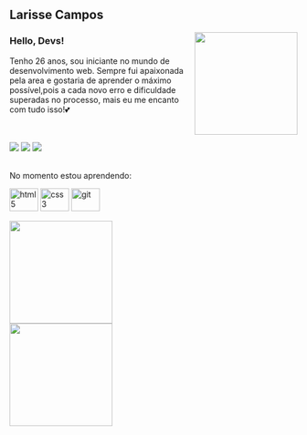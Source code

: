 ## Larisse Campos

 <div style="display: inline_block">
  <img align="right" alt="" height="180em" src="https://share-cdn.picrew.me/shareImg/org/202204/112842_TjFZt2e7.png" />
  </div>




### Hello, Devs!

Tenho 26 anos, sou iniciante no mundo de desenvolvimento web. Sempre fui apaixonada pela area e gostaria de aprender o máximo possível,pois a cada novo erro e dificuldade superadas no processo, mais eu me encanto com tudo isso!💕
 
 <br>
 <br>
<div style="display: flex">
<span>
  <a href="https://instagram.com/larisse_ca" target="_blank"><img src="https://img.shields.io/badge/-Instagram-%23E4405F?style=for-the-badge&logo=instagram&logoColor=white" target="_blank"></a>
  <a href = "mailto:contato@larissecampos_@outlook.com"><img src="https://img.shields.io/badge/Microsoft_Outlook-0078D4?style=for-the-badge&logo=microsoft-outlook&logoColor=white" target="_blank"></a>
  <a href="https://www.linkedin.com/in/larisse-campos" target="_blank"><img src="https://img.shields.io/badge/-LinkedIn-%230077B5?style=for-the-badge&logo=linkedin&logoColor=white" target="_blank"></a>   
 </span> 
</div>
 
   
<br>No momento estou aprendendo: 

<div style="display: inline_block">
  <img align="center" alt="html5" width="50" height="40" src="https://cdn.jsdelivr.net/gh/devicons/devicon/icons/html5/html5-plain-wordmark.svg" />
  <img align="center" alt="css3" width="50" height="40" src="https://cdn.jsdelivr.net/gh/devicons/devicon/icons/css3/css3-original-wordmark.svg" />
  <img align="center" alt="git" width="50" height="40" src="https://cdn.jsdelivr.net/gh/devicons/devicon/icons/git/git-plain-wordmark.svg" />
          
 </div>       
 <br>

   
<div>
  <a href="https://github.com/larissecampos">
  <img height="180em" src="https://github-readme-stats.vercel.app/api/top-langs/?username=larissecampos&layout=compact&langs_count=7&theme=dracula"/> <br>
  <img height="180em" src="https://github-readme-stats.vercel.app/api?username=larissecampos&show_icons=true&theme=dracula&include_all_commits=true&count_private=true"/>
</div>

  


<!---
LarisseCampos/LarisseCampos is a ✨ special ✨ repository because its `README.md` (this file) appears on your GitHub profile.
You can click the Preview link to take a look at your changes.
--->

